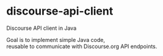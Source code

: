 discourse-api-client
====================

Discourse API client in Java

Goal is to implement simple Java code,    
reusable to communicate with Discourse.org API endpoints. 
